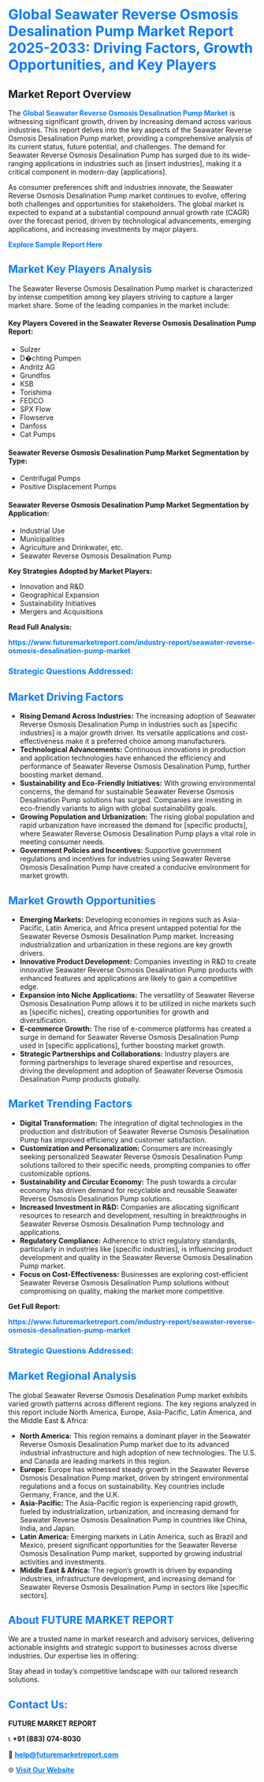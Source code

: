 <h1 style="color: #007BFF;">Global Seawater Reverse Osmosis Desalination Pump Market Report 2025-2033: Driving Factors, Growth Opportunities, and Key Players</h1>

<section id="overview">
<h2>Market Report Overview</h2>
<p>The <a href="https://www.futuremarketreport.com/industry-report/seawater-reverse-osmosis-desalination-pump-market" style="color: #007BFF; text-decoration: none;"><strong>Global Seawater Reverse Osmosis Desalination Pump Market</strong></a> is witnessing significant growth, driven by increasing demand across various industries. This report delves into the key aspects of the Seawater Reverse Osmosis Desalination Pump market, providing a comprehensive analysis of its current status, future potential, and challenges. The demand for Seawater Reverse Osmosis Desalination Pump has surged due to its wide-ranging applications in industries such as [insert industries], making it a critical component in modern-day [applications].</p>
<p>As consumer preferences shift and industries innovate, the Seawater Reverse Osmosis Desalination Pump market continues to evolve, offering both challenges and opportunities for stakeholders. The global market is expected to expand at a substantial compound annual growth rate (CAGR) over the forecast period, driven by technological advancements, emerging applications, and increasing investments by major players.</p>
</section>

<section id="overview">
<p><a href="https://www.futuremarketreport.com/request-sample/reportId=128665" style="color: #007BFF; text-decoration: none;"><strong>Explore Sample Report Here</strong></a></p>
</section>

<section id="key-players">
<h2 style="color: #007BFF;">Market Key Players Analysis</h2>
<p>The Seawater Reverse Osmosis Desalination Pump market is characterized by intense competition among key players striving to capture a larger market share. Some of the leading companies in the market include:</p>
<h4>Key Players Covered in the Seawater Reverse Osmosis Desalination Pump Report:</h4>
<ul><li>Sulzer</li><li>D�chting Pumpen</li><li>Andritz AG</li><li>Grundfos</li><li>KSB</li><li>Torishima</li><li>FEDCO</li><li>SPX Flow</li><li>Flowserve</li><li>Danfoss</li><li>Cat Pumps</li></ul>
<h4>Seawater Reverse Osmosis Desalination Pump Market Segmentation by Type:</h4>
<ul><li>Centrifugal Pumps</li><li>Positive Displacement Pumps</li></ul>

<h4>Seawater Reverse Osmosis Desalination Pump Market Segmentation by Application:</h4>
<ul><li>Industrial Use</li><li>Municipalities</li><li>Agriculture and Drinkwater, etc.</li><li>Seawater Reverse Osmosis Desalination Pump</li></ul>
<p><strong>Key Strategies Adopted by Market Players:</strong></p>
<ul>
<li>Innovation and R&D</li>
<li>Geographical Expansion</li>
<li>Sustainability Initiatives</li>
<li>Mergers and Acquisitions</li>
</ul>
</section>

<section>
<p><strong>Read Full Analysis: </strong></p><a href="https://www.futuremarketreport.com/industry-report/seawater-reverse-osmosis-desalination-pump-market" style="color: #007BFF; text-decoration: none;"><strong>https://www.futuremarketreport.com/industry-report/seawater-reverse-osmosis-desalination-pump-market</strong></a>
<h3 style="color: #007BFF;">Strategic Questions Addressed:</h3>
</section>

<section id="driving-factors">
<h2 style="color: #007BFF;">Market Driving Factors</h2>
<ul>
<li><strong>Rising Demand Across Industries:</strong> The increasing adoption of Seawater Reverse Osmosis Desalination Pump in industries such as [specific industries] is a major growth driver. Its versatile applications and cost-effectiveness make it a preferred choice among manufacturers.</li>
<li><strong>Technological Advancements:</strong> Continuous innovations in production and application technologies have enhanced the efficiency and performance of Seawater Reverse Osmosis Desalination Pump, further boosting market demand.</li>
<li><strong>Sustainability and Eco-Friendly Initiatives:</strong> With growing environmental concerns, the demand for sustainable Seawater Reverse Osmosis Desalination Pump solutions has surged. Companies are investing in eco-friendly variants to align with global sustainability goals.</li>
<li><strong>Growing Population and Urbanization:</strong> The rising global population and rapid urbanization have increased the demand for [specific products], where Seawater Reverse Osmosis Desalination Pump plays a vital role in meeting consumer needs.</li>
<li><strong>Government Policies and Incentives:</strong> Supportive government regulations and incentives for industries using Seawater Reverse Osmosis Desalination Pump have created a conducive environment for market growth.</li>
</ul>
</section>

<section id="growth-opportunities">
<h2 style="color: #007BFF;">Market Growth Opportunities</h2>
<ul>
<li><strong>Emerging Markets:</strong> Developing economies in regions such as Asia-Pacific, Latin America, and Africa present untapped potential for the Seawater Reverse Osmosis Desalination Pump market. Increasing industrialization and urbanization in these regions are key growth drivers.</li>
<li><strong>Innovative Product Development:</strong> Companies investing in R&D to create innovative Seawater Reverse Osmosis Desalination Pump products with enhanced features and applications are likely to gain a competitive edge.</li>
<li><strong>Expansion into Niche Applications:</strong> The versatility of Seawater Reverse Osmosis Desalination Pump allows it to be utilized in niche markets such as [specific niches], creating opportunities for growth and diversification.</li>
<li><strong>E-commerce Growth:</strong> The rise of e-commerce platforms has created a surge in demand for Seawater Reverse Osmosis Desalination Pump used in [specific applications], further boosting market growth.</li>
<li><strong>Strategic Partnerships and Collaborations:</strong> Industry players are forming partnerships to leverage shared expertise and resources, driving the development and adoption of Seawater Reverse Osmosis Desalination Pump products globally.</li>
</ul>
</section>

<section id="trending-factors">
<h2 style="color: #007BFF;">Market Trending Factors</h2>
<ul>
<li><strong>Digital Transformation:</strong> The integration of digital technologies in the production and distribution of Seawater Reverse Osmosis Desalination Pump has improved efficiency and customer satisfaction.</li>
<li><strong>Customization and Personalization:</strong> Consumers are increasingly seeking personalized Seawater Reverse Osmosis Desalination Pump solutions tailored to their specific needs, prompting companies to offer customizable options.</li>
<li><strong>Sustainability and Circular Economy:</strong> The push towards a circular economy has driven demand for recyclable and reusable Seawater Reverse Osmosis Desalination Pump solutions.</li>
<li><strong>Increased Investment in R&D:</strong> Companies are allocating significant resources to research and development, resulting in breakthroughs in Seawater Reverse Osmosis Desalination Pump technology and applications.</li>
<li><strong>Regulatory Compliance:</strong> Adherence to strict regulatory standards, particularly in industries like [specific industries], is influencing product development and quality in the Seawater Reverse Osmosis Desalination Pump market.</li>
<li><strong>Focus on Cost-Effectiveness:</strong> Businesses are exploring cost-efficient Seawater Reverse Osmosis Desalination Pump solutions without compromising on quality, making the market more competitive.</li>
</ul>
</section>

<section>
<p><strong>Get Full Report: </strong></p><a href="https://www.futuremarketreport.com/industry-report/seawater-reverse-osmosis-desalination-pump-market" style="color: #007BFF; text-decoration: none;"><strong>https://www.futuremarketreport.com/industry-report/seawater-reverse-osmosis-desalination-pump-market</strong></a>
<h3 style="color: #007BFF;">Strategic Questions Addressed:</h3>
</section>


<section id="regional-analysis">
<h2 style="color: #007BFF;">Market Regional Analysis</h2>
<p>The global Seawater Reverse Osmosis Desalination Pump market exhibits varied growth patterns across different regions. The key regions analyzed in this report include North America, Europe, Asia-Pacific, Latin America, and the Middle East & Africa:</p>
<ul>
<li><strong>North America:</strong> This region remains a dominant player in the Seawater Reverse Osmosis Desalination Pump market due to its advanced industrial infrastructure and high adoption of new technologies. The U.S. and Canada are leading markets in this region.</li>
<li><strong>Europe:</strong> Europe has witnessed steady growth in the Seawater Reverse Osmosis Desalination Pump market, driven by stringent environmental regulations and a focus on sustainability. Key countries include Germany, France, and the U.K.</li>
<li><strong>Asia-Pacific:</strong> The Asia-Pacific region is experiencing rapid growth, fueled by industrialization, urbanization, and increasing demand for Seawater Reverse Osmosis Desalination Pump in countries like China, India, and Japan.</li>
<li><strong>Latin America:</strong> Emerging markets in Latin America, such as Brazil and Mexico, present significant opportunities for the Seawater Reverse Osmosis Desalination Pump market, supported by growing industrial activities and investments.</li>
<li><strong>Middle East & Africa:</strong> The region’s growth is driven by expanding industries, infrastructure development, and increasing demand for Seawater Reverse Osmosis Desalination Pump in sectors like [specific sectors].</li>
</ul>
</section>

<footer>
<h2 style="color: #007BFF;">About FUTURE MARKET REPORT</h2>
<p>We are a trusted name in market research and advisory services, delivering actionable insights and strategic support to businesses across diverse industries. Our expertise lies in offering:</p>

<p>Stay ahead in today’s competitive landscape with our tailored research solutions.</p>

<h2 style="color: #007BFF;">Contact Us:</h2>
<p><strong>FUTURE MARKET REPORT</strong></p>
<p>📞 <strong>+91 (883) 074-8030</strong></p>
<p>📧 <strong><a href="mailto:help@futuremarketreport.com" style="color: #007BFF;">help@futuremarketreport.com</a></strong></p>
<p>🌐 <strong><a href="https://www.futuremarketreport.com/" style="color: #007BFF;">Visit Our Website</a></strong></p>
</footer>